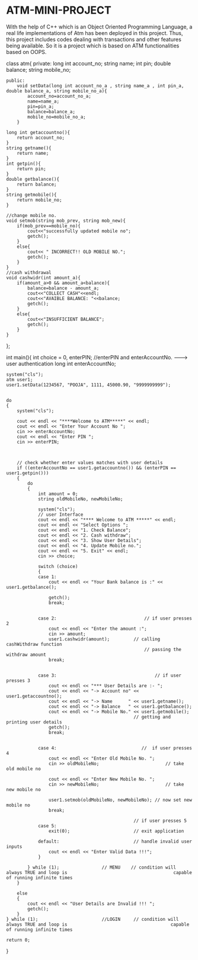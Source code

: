 # ATM-MINI-PROJECT
With the help of C++ which is an Object Oriented Programming Language, a real life implementations of Atm has been deployed in this project. Thus, this project includes codes dealing with transactions and other features being available. So it is a project which is based on ATM functionalities based on OOPS.


class atm{
    private:
        long int account_no;
        string name;
        int pin;
        double balance;
        string mobile_no;
    
    public:
        void setData(long int account_no_a , string name_a , int pin_a, double balance_a, string mobile_no_a){
            account_no=account_no_a;
            name=name_a;
            pin=pin_a;
            balance=balance_a;
            mobile_no=mobile_no_a;
        }
    
    long int getaccountno(){
        return account_no;
    }
    string getname(){
        return name;
    }
    int getpin(){
        return pin;
    }
    double getbalance(){
        return balance;
    }
    string getmobile(){
        return mobile_no;
    }
    
    //change mobile no.
    void setmob(string mob_prev, string mob_new){
        if(mob_prev==mobile_no){
            cout<<"successfully updated mobile no";
            getch();
        }
        else{
            cout<< " INCORRECT!! OLD MOBILE NO.";
            getch();
        }
    }
    //cash withdrawal
    void cashwidr(int amount_a){
        if(amount_a>0 && amount_a<balance){
            balance=balance - amount_a;
            cout<<"COLLECT CASH"<<endl;
            cout<<"AVAIBLE BALANCE: "<<balance;
            getch();
        }
        else{
            cout<<"INSUFFICIENT BALANCE";
            getch();
        }
    }
};


int main(){
    int choice = 0, enterPIN;		//enterPIN and enterAccountNo. ---> user authentication
	long int enterAccountNo;

	system("cls");
	atm user1;
	user1.setData(1234567, "POOJA", 1111, 45000.90, "9999999999");


	do
	{
		system("cls");

		cout << endl << "****Welcome to ATM*****" << endl;
		cout << endl << "Enter Your Account No ";	  
		cin >> enterAccountNo;
		cout << endl << "Enter PIN ";				  
		cin >> enterPIN;



		// check whether enter values matches with user details
		if ((enterAccountNo == user1.getaccountno()) && (enterPIN == user1.getpin()))
		{
			do
			{
				int amount = 0;
				string oldMobileNo, newMobileNo;

				system("cls");
				// user Interface
				cout << endl << "**** Welcome to ATM *****" << endl;
				cout << endl << "Select Options ";
				cout << endl << "1. Check Balance";
				cout << endl << "2. Cash withdraw";
				cout << endl << "3. Show User Details";
				cout << endl << "4. Update Mobile no.";
				cout << endl << "5. Exit" << endl;
				cin >> choice;						

				switch (choice)					
				{
				case 1:								
					cout << endl << "Your Bank balance is :" << user1.getbalance(); 
																					
					getch();
					break;


				case 2:									// if user presses 2
					cout << endl << "Enter the amount :";		
					cin >> amount;
					user1.cashwidr(amount);			// calling cashWithdraw function 
													    // passing the withdraw amount 
					break;


				case 3:										// if user presses 3
					cout << endl << "*** User Details are :- ";
					cout << endl << "-> Account no" << user1.getaccountno();
					cout << endl << "-> Name      " << user1.getname();
					cout << endl << "-> Balance   " << user1.getbalance();
					cout << endl << "-> Mobile No." << user1.getmobile();
													// getting and printing user details
					getch();
					break;


				case 4:								   //  if user presses 4
					cout << endl << "Enter Old Mobile No. ";
					cin >> oldMobileNo;							// take old mobile no

					cout << endl << "Enter New Mobile No. ";
					cin >> newMobileNo;							// take new mobile no

					user1.setmob(oldMobileNo, newMobileNo);	// now set new mobile no
					break;

													// if user presses 5
				case 5:
					exit(0);						// exit application

				default:							// handle invalid user inputs
					cout << endl << "Enter Valid Data !!!";
				} 

			} while (1);				// MENU	   // condition will always TRUE and loop is										capable of running infinite times
		}

		else
		{
			cout << endl << "User Details are Invalid !!! ";
			getch();
		}
	} while (1);						//LOGIN		// condition will always TRUE and loop is										capable of running infinite times

	return 0;
}
